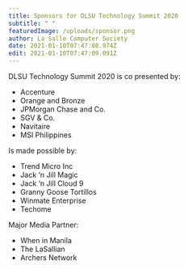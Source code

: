 ```yaml
---
title: Sponsors for DLSU Technology Summit 2020
subtitle: " "
featuredImage: /uploads/sponsor.png
author: La Salle Computer Society
date: 2021-01-10T07:47:08.974Z
edit: 2021-01-10T07:47:09.091Z
---
```

DLSU Technology Summit 2020 is co presented by:

* Accenture 
* Orange and Bronze 
* JPMorgan Chase and Co. 
* SGV & Co. 
* Navitaire 
* MSI Philippines 

Is made possible by: 

* Trend Micro Inc 
* Jack ‘n Jill Magic 
* Jack ‘n Jill Cloud 9 
* Granny Goose Tortillos 
* Winmate Enterprise 
* Techome 

Major Media Partner: 

* When in Manila 
* The LaSallian 
* Archers Network